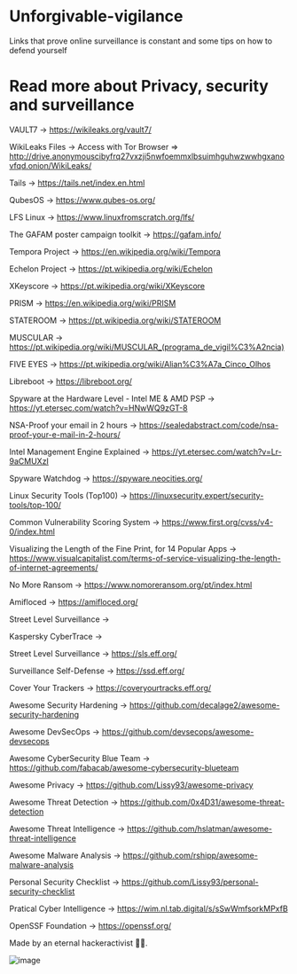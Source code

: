 # Unforgivable-vigilance
Links that prove online surveillance is constant and some tips on how to defend yourself

# Read more about Privacy, security and surveillance

VAULT7 -> https://wikileaks.org/vault7/

WikiLeaks Files -> Access with Tor Browser => http://drive.anonymouscibyfrq27vxzji5nwfoemmxlbsuimhguhwzwwhgxanovfqd.onion/WikiLeaks/

Tails -> https://tails.net/index.en.html

QubesOS -> https://www.qubes-os.org/

LFS Linux -> https://www.linuxfromscratch.org/lfs/

The GAFAM poster campaign toolkit -> https://gafam.info/

Tempora Project -> https://en.wikipedia.org/wiki/Tempora

Echelon Project -> https://pt.wikipedia.org/wiki/Echelon

XKeyscore -> https://pt.wikipedia.org/wiki/XKeyscore

PRISM -> https://en.wikipedia.org/wiki/PRISM

STATEROOM -> https://pt.wikipedia.org/wiki/STATEROOM

MUSCULAR -> https://pt.wikipedia.org/wiki/MUSCULAR_(programa_de_vigil%C3%A2ncia)

FIVE EYES -> https://pt.wikipedia.org/wiki/Alian%C3%A7a_Cinco_Olhos

Libreboot -> https://libreboot.org/

Spyware at the Hardware Level - Intel ME & AMD PSP -> https://yt.etersec.com/watch?v=HNwWQ9zGT-8

NSA-Proof your email in 2 hours -> https://sealedabstract.com/code/nsa-proof-your-e-mail-in-2-hours/

Intel Management Engine Explained -> https://yt.etersec.com/watch?v=Lr-9aCMUXzI

Spyware Watchdog -> https://spyware.neocities.org/

Linux Security Tools (Top100) -> https://linuxsecurity.expert/security-tools/top-100/

Common Vulnerability Scoring System -> https://www.first.org/cvss/v4-0/index.html

Visualizing the Length of the Fine Print, for 14 Popular Apps -> https://www.visualcapitalist.com/terms-of-service-visualizing-the-length-of-internet-agreements/

No More Ransom -> https://www.nomoreransom.org/pt/index.html

Amifloced -> https://amifloced.org/

Street Level Surveillance -> 

Kaspersky CyberTrace -> 

Street Level Surveillance -> https://sls.eff.org/

Surveillance Self-Defense -> https://ssd.eff.org/

Cover Your Trackers -> https://coveryourtracks.eff.org/

Awesome Security Hardening -> https://github.com/decalage2/awesome-security-hardening

Awesome DevSecOps -> https://github.com/devsecops/awesome-devsecops

Awesome CyberSecurity Blue Team -> https://github.com/fabacab/awesome-cybersecurity-blueteam

Awesome Privacy -> https://github.com/Lissy93/awesome-privacy

Awesome Threat Detection -> https://github.com/0x4D31/awesome-threat-detection

Awesome Threat Intelligence -> https://github.com/hslatman/awesome-threat-intelligence
 
Awesome Malware Analysis -> https://github.com/rshipp/awesome-malware-analysis

Personal Security Checklist -> https://github.com/Lissy93/personal-security-checklist

Pratical Cyber Intelligence -> https://wim.nl.tab.digital/s/sSwWmfsorkMPxfB

OpenSSF Foundation -> https://openssf.org/


Made by an eternal hackeractivist 🕵️‍♂️.


![image](https://github.com/stnert/Unforgivable-vigilance/assets/48295298/3f10ea75-39bd-4e97-a4f2-43ffceee7dca)



